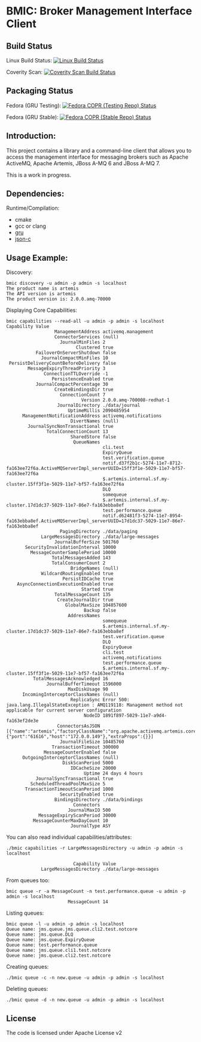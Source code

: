 BMIC: Broker Management Interface Client
============

Build Status
----
Linux Build Status: [![Linux Build Status](https://travis-ci.org/orpiske/bmic.svg?branch=master)](https://travis-ci.org/orpiske/bmic)

Coverity Scan: [![Coverity Scan Build Status](https://scan.coverity.com/projects/10840/badge.svg)](https://scan.coverity.com/projects/orpiske-bmic)

Packaging Status
----
Fedora (GRU Testing): [![Fedora COPR (Testing Repo) Status](https://copr.fedorainfracloud.org/coprs/orpiske/orp-tools-testing/package/bmic/status_image/last_build.png)](https://copr.fedorainfracloud.org/coprs/orpiske/orp-tools-testing/package/bmic/)

Fedora (GRU Stable): [![Fedora COPR (Stable Repo) Status](https://copr.fedorainfracloud.org/coprs/orpiske/orp-tools-stable/package/bmic/status_image/last_build.png)](https://copr.fedorainfracloud.org/coprs/orpiske/orp-tools-stable/package/bmic/)



Introduction:
----

This project contains a library and a command-line client that allows you to
access the management interface for messaging brokers such as Apache ActiveMQ,
Apache Artemis, JBoss A-MQ 6 and JBoss A-MQ 7.

This is a work in progress.

Dependencies:
----

Runtime/Compilation:
* cmake
* gcc or clang
* [gru](https://github.com/orpiske/gru)
* [json-c](https://github.com/json-c/json-c)


Usage Example:
----

Discovery:

```
bmic discovery -u admin -p admin -s localhost
The product name is artemis
The API version is artemis
The product version is: 2.0.0.amq-70000
```

Displaying Core Capabilities:
```
bmic capabilities --read-all -u admin -p admin -s localhost                          
Capability Value                    
                  ManagementAddress activemq.management      
                  ConnectorServices (null)
                    JournalMinFiles 2
                          Clustered true
           FailoverOnServerShutdown false
             JournalCompactMinFiles 10
 PersistDeliveryCountBeforeDelivery false
        MessageExpiryThreadPriority 3
              ConnectionTTLOverride -1
                 PersistenceEnabled true
           JournalCompactPercentage 30
                  CreateBindingsDir true
                    ConnectionCount 7
                            Version 2.0.0.amq-700008-redhat-1
                   JournalDirectory ./data/journal           
                       UptimeMillis 2090485954
      ManagementNotificationAddress activemq.notifications   
                        DivertNames (null)
        JournalSyncNonTransactional true
               TotalConnectionCount 13
                        SharedStore false
                         QueueNames 
                                    cli.test
                                    ExpiryQueue
                                    test.verification.queue
                                    notif.d37f2b1c-5274-11e7-8712-fa163ee72f6a.ActiveMQServerImpl_serverUUID=15ff3f1e-5029-11e7-bf57-fa163ee72f6a
                                    $.artemis.internal.sf.my-cluster.15ff3f1e-5029-11e7-bf57-fa163ee72f6a
                                    DLQ
                                    somequeue
                                    $.artemis.internal.sf.my-cluster.17d1dc37-5029-11e7-86e7-fa163ebba8ef
                                    test.performance.queue
                                    notif.d62481f3-5274-11e7-8954-fa163ebba8ef.ActiveMQServerImpl_serverUUID=17d1dc37-5029-11e7-86e7-fa163ebba8ef
                    PagingDirectory ./data/paging            
             LargeMessagesDirectory ./data/large-messages    
                  JournalBufferSize 501760
       SecurityInvalidationInterval 10000
         MessageCounterSamplePeriod 10000
                 TotalMessagesAdded 143
                 TotalConsumerCount 2
                        BridgeNames (null)
             WildcardRoutingEnabled true
                     PersistIDCache true
    AsyncConnectionExecutionEnabled true
                            Started true
                  TotalMessageCount 135
                   CreateJournalDir true
                      GlobalMaxSize 104857600
                             Backup false
                       AddressNames 
                                    somequeue
                                    $.artemis.internal.sf.my-cluster.17d1dc37-5029-11e7-86e7-fa163ebba8ef
                                    test.verification.queue
                                    DLQ
                                    ExpiryQueue
                                    cli.test
                                    activemq.notifications
                                    test.performance.queue
                                    $.artemis.internal.sf.my-cluster.15ff3f1e-5029-11e7-bf57-fa163ee72f6a
          TotalMessagesAcknowledged 16
               JournalBufferTimeout 1596000
                       MaxDiskUsage 90
      IncomingInterceptorClassNames (null)
                        ReplicaSync Error 500: java.lang.IllegalStateException : AMQ119118: Management method not applicable for current server configuration
                             NodeID 1891f897-5029-11e7-a9d4-fa163ef2de3e
                   ConnectorsAsJSON [{"name":"artemis","factoryClassName":"org.apache.activemq.artemis.core.remoting.impl.netty.NettyConnectorFactory","params":{"port":"61616","host":"172.0.0.149"},"extraProps":{}}]
                    JournalFileSize 10485760
                 TransactionTimeout 300000
              MessageCounterEnabled false
      OutgoingInterceptorClassNames (null)
                     DiskScanPeriod 5000
                        IDCacheSize 20000
                             Uptime 24 days 4 hours          
           JournalSyncTransactional true
         ScheduledThreadPoolMaxSize 5
       TransactionTimeoutScanPeriod 1000
                    SecurityEnabled true
                  BindingsDirectory ./data/bindings          
                         Connectors 
                       JournalMaxIO 500
            MessageExpiryScanPeriod 30000
          MessageCounterMaxDayCount 10
                        JournalType ASY
```

You can also read individual capabilities/attributes: 
```
./bmic capabilities -r LargeMessagesDirectory -u admin -p admin -s localhost       

                         Capability Value                    
             LargeMessagesDirectory ./data/large-messages
```

From queues too:
```
bmic queue -r -a MessageCount -n test.performance.queue -u admin -p admin -s localhost
                       MessageCount 14
```

Listing queues:

```
bmic queue -l -u admin -p admin -s localhost
Queue name: jms.queue.jms.queue.cli2.test.notcore
Queue name: jms.queue.DLQ
Queue name: jms.queue.ExpiryQueue
Queue name: test.performance.queue
Queue name: jms.queue.cli1.test.notcore
Queue name: jms.queue.cli2.test.notcore
```

Creating queues:
```
./bmic queue -c -n new.queue -u admin -p admin -s localhost
```

Deleting queues:
```
./bmic queue -d -n new.queue -u admin -p admin -s localhost
```


License
----

The code is licensed under Apache License v2
